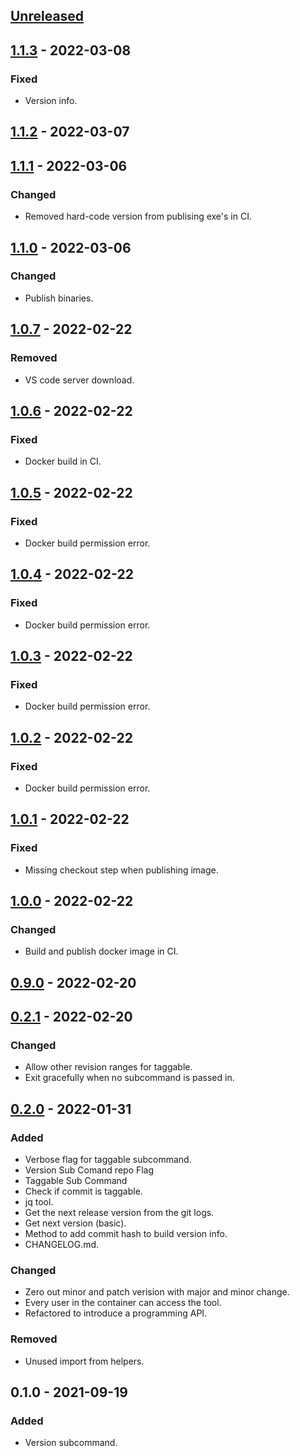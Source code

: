 <a name="unreleased"></a>
## [Unreleased]


<a name="1.1.3"></a>
## [1.1.3] - 2022-03-08
### Fixed
- Version info.


<a name="1.1.2"></a>
## [1.1.2] - 2022-03-07

<a name="1.1.1"></a>
## [1.1.1] - 2022-03-06
### Changed
- Removed hard-code version from publising exe's in CI.


<a name="1.1.0"></a>
## [1.1.0] - 2022-03-06
### Changed
- Publish binaries.


<a name="1.0.7"></a>
## [1.0.7] - 2022-02-22
### Removed
- VS code server download.


<a name="1.0.6"></a>
## [1.0.6] - 2022-02-22
### Fixed
- Docker build in CI.


<a name="1.0.5"></a>
## [1.0.5] - 2022-02-22
### Fixed
- Docker build permission error.


<a name="1.0.4"></a>
## [1.0.4] - 2022-02-22
### Fixed
- Docker build permission error.


<a name="1.0.3"></a>
## [1.0.3] - 2022-02-22
### Fixed
- Docker build permission error.


<a name="1.0.2"></a>
## [1.0.2] - 2022-02-22
### Fixed
- Docker build permission error.


<a name="1.0.1"></a>
## [1.0.1] - 2022-02-22
### Fixed
- Missing checkout step when publishing image.


<a name="1.0.0"></a>
## [1.0.0] - 2022-02-22
### Changed
- Build and publish docker image in CI.


<a name="0.9.0"></a>
## [0.9.0] - 2022-02-20

<a name="0.2.1"></a>
## [0.2.1] - 2022-02-20
### Changed
- Allow other revision ranges for taggable.
- Exit gracefully when no subcommand is passed in.


<a name="0.2.0"></a>
## [0.2.0] - 2022-01-31
### Added
- Verbose flag for taggable subcommand.
- Version Sub Comand repo Flag
- Taggable Sub Command
- Check if commit is taggable.
- jq tool.
- Get the next release version from the git logs.
- Get next version (basic).
- Method to add commit hash to build version info.
- CHANGELOG.md.

### Changed
- Zero out minor and patch verision with major and minor change.
- Every user in the container can access the tool.
- Refactored to introduce a programming API.

### Removed
- Unused import from helpers.


<a name="0.1.0"></a>
## 0.1.0 - 2021-09-19
### Added
- Version subcommand.


[Unreleased]: https://github.com/kohirens/git-tool-belt/compare/1.1.3...HEAD
[1.1.3]: https://github.com/kohirens/git-tool-belt/compare/1.1.2...1.1.3
[1.1.2]: https://github.com/kohirens/git-tool-belt/compare/1.1.1...1.1.2
[1.1.1]: https://github.com/kohirens/git-tool-belt/compare/1.1.0...1.1.1
[1.1.0]: https://github.com/kohirens/git-tool-belt/compare/1.0.7...1.1.0
[1.0.7]: https://github.com/kohirens/git-tool-belt/compare/1.0.6...1.0.7
[1.0.6]: https://github.com/kohirens/git-tool-belt/compare/1.0.5...1.0.6
[1.0.5]: https://github.com/kohirens/git-tool-belt/compare/1.0.4...1.0.5
[1.0.4]: https://github.com/kohirens/git-tool-belt/compare/1.0.3...1.0.4
[1.0.3]: https://github.com/kohirens/git-tool-belt/compare/1.0.2...1.0.3
[1.0.2]: https://github.com/kohirens/git-tool-belt/compare/1.0.1...1.0.2
[1.0.1]: https://github.com/kohirens/git-tool-belt/compare/1.0.0...1.0.1
[1.0.0]: https://github.com/kohirens/git-tool-belt/compare/0.9.0...1.0.0
[0.9.0]: https://github.com/kohirens/git-tool-belt/compare/0.2.1...0.9.0
[0.2.1]: https://github.com/kohirens/git-tool-belt/compare/0.2.0...0.2.1
[0.2.0]: https://github.com/kohirens/git-tool-belt/compare/0.1.0...0.2.0
